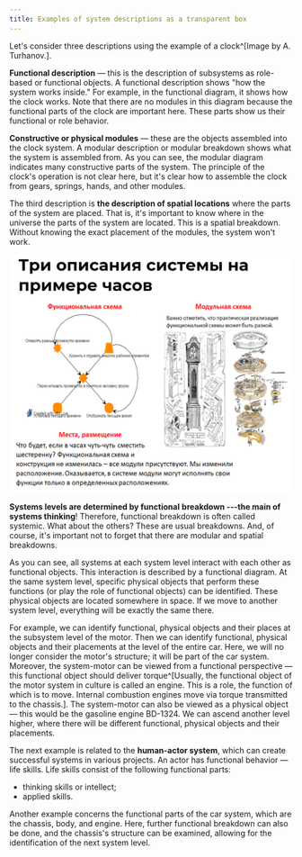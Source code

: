 ```yaml
---
title: Examples of system descriptions as a transparent box
---
```


Let's consider three descriptions using the example of a clock^[Image by A. Turhanov.].

**Functional description** — this is the description of subsystems as role-based or functional objects. A functional description shows "how the system works inside." For example, in the functional diagram, it shows how the clock works. Note that there are no modules in this diagram because the functional parts of the clock are important here. These parts show us their functional or role behavior.

**Constructive or physical modules** — these are the objects assembled into the clock system. A modular description or modular breakdown shows what the system is assembled from. As you can see, the modular diagram indicates many constructive parts of the system. The principle of the clock's operation is not clear here, but it's clear how to assemble the clock from gears, springs, hands, and other modules.

The third description is **the description of spatial locations** where the parts of the system are placed. That is, it's important to know where in the universe the parts of the system are located. This is a spatial breakdown. Without knowing the exact placement of the modules, the system won't work.


![](10-examples-of-system-descriptions-as-a-transparent-box-21.png)


**Systems levels are determined by functional** **breakdown ---the main of systems thinking**! Therefore, functional breakdown is often called systemic. What about the others? These are usual breakdowns. And, of course, it's important not to forget that there are modular and spatial breakdowns.

As you can see, all systems at each system level interact with each other as functional objects. This interaction is described by a functional diagram. At the same system level, specific physical objects that perform these functions (or play the role of functional objects) can be identified. These physical objects are located somewhere in space. If we move to another system level, everything will be exactly the same there.

For example, we can identify functional, physical objects and their places at the subsystem level of the motor. Then we can identify functional, physical objects and their placements at the level of the entire car. Here, we will no longer consider the motor's structure; it will be part of the car system. Moreover, the system-motor can be viewed from a functional perspective — this functional object should deliver torque^[Usually, the functional object of the motor system in culture is called an engine. This is a role, the function of which is to move. Internal combustion engines move via torque transmitted to the chassis.]. The system-motor can also be viewed as a physical object — this would be the gasoline engine BD-1324. We can ascend another level higher, where there will be different functional, physical objects and their placements.

The next example is related to the **human-actor system**, which can create successful systems in various projects. An actor has functional behavior — life skills. Life skills consist of the following functional parts:

-   thinking skills or intellect;
-   applied skills.

Another example concerns the functional parts of the car system, which are the chassis, body, and engine. Here, further functional breakdown can also be done, and the chassis's structure can be examined, allowing for the identification of the next system level.